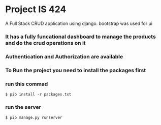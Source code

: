 ﻿# Project IS 424
 A Full Stack CRUD application using django. bootstrap was used for ui
 ###  It has a fully funcational dashboard to manage the products and do the crud operations on it
 ###  Authentication and Authorization are available 
 
### To Run the project you need to install the packages first

### run this commad

    $ pip install -r packages.txt

### run the server

    $ pip manage.py runserver
